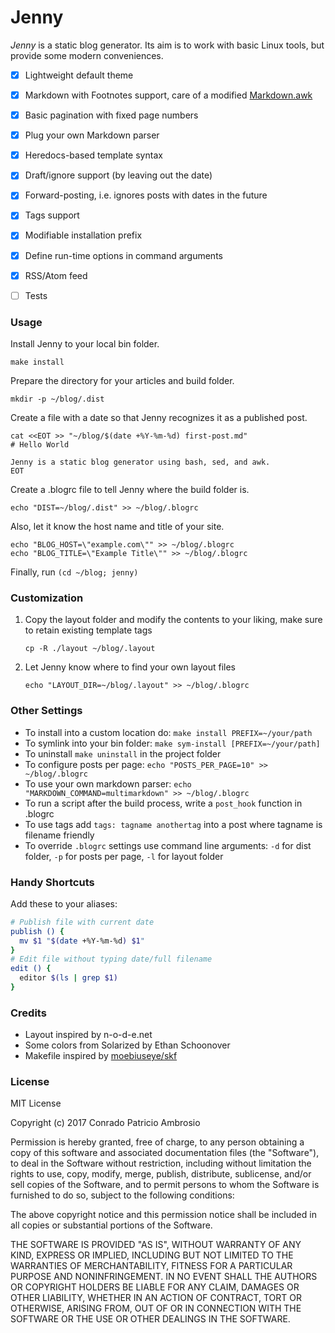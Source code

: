 # Jenny

_Jenny_ is a static blog generator. Its aim is to work with basic Linux tools, but provide some modern conveniences.

- [x] Lightweight default theme
- [x] Markdown with Footnotes support, care of a modified [Markdown.awk](https://bitbucket.org/yiyus/md2html.awk)
- [x] Basic pagination with fixed page numbers
- [x] Plug your own Markdown parser
- [x] Heredocs-based template syntax
- [x] Draft/ignore support (by leaving out the date)
- [x] Forward-posting, i.e. ignores posts with dates in the future
- [x] Tags support
- [x] Modifiable installation prefix
- [x] Define run-time options in command arguments
- [x] RSS/Atom feed
- [ ] Tests


### Usage

Install Jenny to your local bin folder.

```
make install
```

Prepare the directory for your articles and build folder.

```
mkdir -p ~/blog/.dist
```

Create a file with a date so that Jenny recognizes it as a published post.

```
cat <<EOT >> "~/blog/$(date +%Y-%m-%d) first-post.md"
# Hello World

Jenny is a static blog generator using bash, sed, and awk.
EOT
```

Create a .blogrc file to tell Jenny where the build folder is.

```
echo "DIST=~/blog/.dist" >> ~/blog/.blogrc
```

Also, let it know the host name and title of your site.

```
echo "BLOG_HOST=\"example.com\"" >> ~/blog/.blogrc
echo "BLOG_TITLE=\"Example Title\"" >> ~/blog/.blogrc
```

Finally, run `(cd ~/blog; jenny)`

### Customization

1. Copy the layout folder and modify the contents to your liking, make sure to retain existing template tags

   ```
   cp -R ./layout ~/blog/.layout
   ```

2. Let Jenny know where to find your own layout files

   ```
   echo "LAYOUT_DIR=~/blog/.layout" >> ~/blog/.blogrc
   ```

### Other Settings

- To install into a custom location do: `make install PREFIX=~/your/path`
- To symlink into your bin folder: `make sym-install [PREFIX=~/your/path]`
- To uninstall `make uninstall` in the project folder
- To configure posts per page: `echo "POSTS_PER_PAGE=10" >> ~/blog/.blogrc`
- To use your own markdown parser: `echo "MARKDOWN_COMMAND=multimarkdown" >> ~/blog/.blogrc`
- To run a script after the build process, write a `post_hook` function in .blogrc
- To use tags add `tags: tagname anothertag` into a post where tagname is filename friendly
- To override `.blogrc` settings use command line arguments: `-d` for dist folder, `-p` for posts per page, `-l` for layout folder

### Handy Shortcuts

Add these to your aliases:

```bash
# Publish file with current date
publish () {
  mv $1 "$(date +%Y-%m-%d) $1"
}
# Edit file without typing date/full filename
edit () {
  editor $(ls | grep $1)
}
```

### Credits
- Layout inspired by n-o-d-e.net
- Some colors from Solarized by Ethan Schoonover
- Makefile inspired by [moebiuseye/skf](https://github.com/moebiuseye/skf)

### License

MIT License

Copyright (c) 2017 Conrado Patricio Ambrosio

Permission is hereby granted, free of charge, to any person obtaining a copy
of this software and associated documentation files (the "Software"), to deal
in the Software without restriction, including without limitation the rights
to use, copy, modify, merge, publish, distribute, sublicense, and/or sell
copies of the Software, and to permit persons to whom the Software is
furnished to do so, subject to the following conditions:

The above copyright notice and this permission notice shall be included in all
copies or substantial portions of the Software.

THE SOFTWARE IS PROVIDED "AS IS", WITHOUT WARRANTY OF ANY KIND, EXPRESS OR
IMPLIED, INCLUDING BUT NOT LIMITED TO THE WARRANTIES OF MERCHANTABILITY,
FITNESS FOR A PARTICULAR PURPOSE AND NONINFRINGEMENT. IN NO EVENT SHALL THE
AUTHORS OR COPYRIGHT HOLDERS BE LIABLE FOR ANY CLAIM, DAMAGES OR OTHER
LIABILITY, WHETHER IN AN ACTION OF CONTRACT, TORT OR OTHERWISE, ARISING FROM,
OUT OF OR IN CONNECTION WITH THE SOFTWARE OR THE USE OR OTHER DEALINGS IN THE
SOFTWARE.
